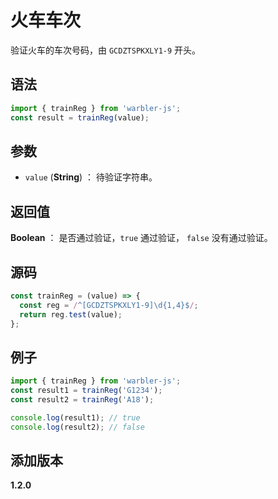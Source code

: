 # 火车车次

验证火车的车次号码，由 `GCDZTSPKXLY1-9` 开头。

## 语法

```js
import { trainReg } from 'warbler-js';
const result = trainReg(value);
```

## 参数

- `value` (**String**) ： 待验证字符串。

## 返回值

**Boolean** ： 是否通过验证，`true` 通过验证， `false` 没有通过验证。

## 源码

```js
const trainReg = (value) => {
  const reg = /^[GCDZTSPKXLY1-9]\d{1,4}$/;
  return reg.test(value);
};
```

## 例子

```js
import { trainReg } from 'warbler-js';
const result1 = trainReg('G1234');
const result2 = trainReg('A18');

console.log(result1); // true
console.log(result2); // false
```

## 添加版本

**1.2.0**
